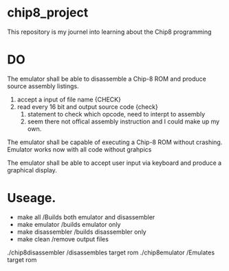 # chip8_project
This repository is my journel into learning about the Chip8 programming 

# DO 
The emulator shall be able to disassemble a Chip-8 ROM and produce source assembly listings.
1. accept a input of file name {CHECK}
2. read every 16 bit and output source code {check}
	1. statement to check which opcode, need to interpt to assembly
	2. seem there not offical assembly instruction and I could make up my own.

The emulator shall be capable of executing a Chip-8 ROM without crashing.
	Emulator works now with all code without grahpics

The emulator shall be able to accept user input via keyboard and produce a graphical display.

# Useage.

* make all  				/Builds both emulator and disassembler
* make emulator				/builds emulator only
* make disassembler			/builds disassembler only
* make clean				/remove output files

./chip8disassembler	<rom file>	/disassembles target rom
./chip8emulator		<rom file>	/Emulates target rom
